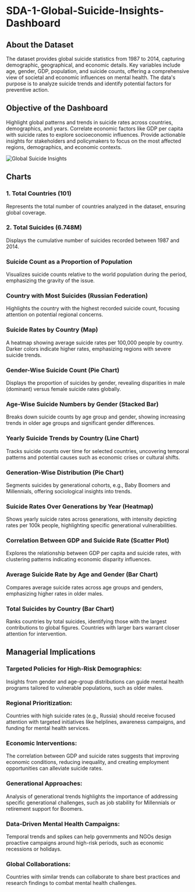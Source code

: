 # SDA-1-Global-Suicide-Insights-Dashboard

## About the Dataset
The dataset provides global suicide statistics from 1987 to 2014, capturing demographic, geographical, and economic details. Key variables include age, gender, GDP, population, and suicide counts, offering a comprehensive view of societal and economic influences on mental health. The data's purpose is to analyze suicide trends and identify potential factors for preventive action.

## Objective of the Dashboard
Highlight global patterns and trends in suicide rates across countries, demographics, and years.
Correlate economic factors like GDP per capita with suicide rates to explore socioeconomic influences.
Provide actionable insights for stakeholders and policymakers to focus on the most affected regions, demographics, and economic contexts.

![Global Suicide Insights](https://github.com/user-attachments/assets/ba56a1be-3d4b-4163-842a-2d13e9d153b6)

## Charts

### 1. Total Countries (101)
Represents the total number of countries analyzed in the dataset, ensuring global coverage.
### 2. Total Suicides (6.748M)
Displays the cumulative number of suicides recorded between 1987 and 2014.

### Suicide Count as a Proportion of Population
Visualizes suicide counts relative to the world population during the period, emphasizing the gravity of the issue.

### Country with Most Suicides (Russian Federation)
Highlights the country with the highest recorded suicide count, focusing attention on potential regional concerns.

### Suicide Rates by Country (Map)
A heatmap showing average suicide rates per 100,000 people by country. Darker colors indicate higher rates, emphasizing regions with severe suicide trends.

### Gender-Wise Suicide Count (Pie Chart)
Displays the proportion of suicides by gender, revealing disparities in male (dominant) versus female suicide rates globally.

### Age-Wise Suicide Numbers by Gender (Stacked Bar)
Breaks down suicide counts by age group and gender, showing increasing trends in older age groups and significant gender differences.

### Yearly Suicide Trends by Country (Line Chart)
Tracks suicide counts over time for selected countries, uncovering temporal patterns and potential causes such as economic crises or cultural shifts.

### Generation-Wise Distribution (Pie Chart)
Segments suicides by generational cohorts, e.g., Baby Boomers and Millennials, offering sociological insights into trends.

### Suicide Rates Over Generations by Year (Heatmap)
Shows yearly suicide rates across generations, with intensity depicting rates per 100k people, highlighting specific generational vulnerabilities.

### Correlation Between GDP and Suicide Rate (Scatter Plot)
Explores the relationship between GDP per capita and suicide rates, with clustering patterns indicating economic disparity influences.

### Average Suicide Rate by Age and Gender (Bar Chart)
Compares average suicide rates across age groups and genders, emphasizing higher rates in older males.

### Total Suicides by Country (Bar Chart)
Ranks countries by total suicides, identifying those with the largest contributions to global figures. Countries with larger bars warrant closer attention for intervention.

## Managerial Implications

### Targeted Policies for High-Risk Demographics:
Insights from gender and age-group distributions can guide mental health programs tailored to vulnerable populations, such as older males.

### Regional Prioritization:
Countries with high suicide rates (e.g., Russia) should receive focused attention with targeted initiatives like helplines, awareness campaigns, and funding for mental health services.

### Economic Interventions:
The correlation between GDP and suicide rates suggests that improving economic conditions, reducing inequality, and creating employment opportunities can alleviate suicide rates.

### Generational Approaches:
Analysis of generational trends highlights the importance of addressing specific generational challenges, such as job stability for Millennials or retirement support for Boomers.

### Data-Driven Mental Health Campaigns:
Temporal trends and spikes can help governments and NGOs design proactive campaigns around high-risk periods, such as economic recessions or holidays.

### Global Collaborations:
Countries with similar trends can collaborate to share best practices and research findings to combat mental health challenges.


